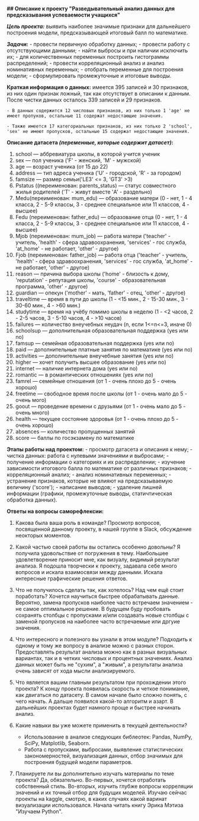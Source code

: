 **## Описание к проекту "Разведывательный анализ данных для предсказывания успеваемости учащихся"**

**_Цель проекта:_** выявить наиболее значимые признаки для дальнейшего построения модели, предсказывающей итоговый балл по математике.

**_Задачи:_**
    - провести первичную обработку данных;
    - провести работу с отсутствующими данными;
    - найти выбросы и при наличии исключить их;
    - для количественных переменных построить гистограммы распределений;
    - провести корреляционный анализ и анализ номинативных переменных;
    - отобрать переменные для построения модели;
    - сформулировать промежуточные и итоговые выводы.

**Краткая информация о данных:** имеется 395 записей и 30 признаков, из них один признак ложный, так как отсутствует в описании к данным. После чистки данных осталось 339 записей и 29 признаков.

    - В данных содержится 12 числовых признаков, из них только 1 'age' не имеет пропуков, остальные 11 содержат недостающие значения.

    - Также имеется 17 категориальных признаков, из них только 2 'school', 'sex' не имеют пропусков, остальные 15 содержат недостающие значения.

**Описание датасета _(переменные, которые содержит датасет)_:**

1. school — аббревиатура школы, в которой учится ученик  
2. sex — пол ученика ('F' - женский, 'M' - мужской)  
3. age — возраст ученика (от 15 до 22)  
4. address — тип адреса ученика ('U' - городской, 'R' - за городом)  
5. famsize — размер семьи('LE3' <= 3, 'GT3' >3)  
6. Pstatus ((переименован: parents_status) — статус совместного жилья родителей ('T' - живут вместе 'A' - раздельно)  
7. Medu(переименован: mum_edu) — образование матери (0 - нет, 1 - 4 класса, 2 - 5-9 классы, 3 - среднее специальное или 11 классов, 4 - высшее)  
8. Fedu (переименован: father_edu) — образование отца (0 - нет, 1 - 4 класса, 2 - 5-9 классы, 3 - среднее специальное или 11 классов, 4 - высшее)  
9. Mjob (переименован: mum_job) — работа матери ('teacher' - учитель, 'health' - сфера здравоохранения, 'services' - гос служба, 'at_home' - не работает, 'other' - другое)  
10. Fjob (переименован: father_job) — работа отца ('teacher' - учитель, 'health' - сфера здравоохранения, 'services' - гос служба, 'at_home' - не работает, 'other' - другое)  
11. reason — причина выбора школы ('home' - близость к дому, 'reputation' - репутация школы, 'course' - образовательная программа, 'other' - другое)  
12. guardian — опекун ('mother' - мать, 'father' - отец, 'other' - другое)  
13. traveltime — время в пути до школы (1 - <15 мин., 2 - 15-30 мин., 3 - 30-60 мин., 4 - >60 мин.)  
14. studytime — время на учёбу помимо школы в неделю (1 - <2 часов, 2 - 2-5 часов, 3 - 5-10 часов, 4 - >10 часов)  
15. failures — количество внеучебных неудач (n, если 1<=n<=3, иначе 0)  
16. schoolsup — дополнительная образовательная поддержка (yes или no)  
17. famsup — семейная образовательная поддержка (yes или no)  
18. paid — дополнительные платные занятия по математике (yes или no)  
19. activities — дополнительные внеучебные занятия (yes или no)  
21. higher — хочет получить высшее образование (yes или no)  
22. internet — наличие интернета дома (yes или no)  
23. romantic — в романтических отношениях (yes или no)  
24. famrel — семейные отношения (от 1 - очень плохо до 5 - очень хорошо)  
25. freetime — свободное время после школы (от 1 - очень мало до 5 - очень мого)  
26. goout — проведение времени с друзьями (от 1 - очень мало до 5 - очень много)  
27. health — текущее состояние здоровья (от 1 - очень плохо до 5 - очень хорошо)  
28. absences — количество пропущенных занятий  
29. score — баллы по госэкзамену по математике  

**Этапы работы над проектом:**
    - просмотр датасета и описания к нему;
    - чистка данных: работа с нулевыми значениями и выбросами;
    - получение информации о категориях и их распределении;
    - изучение зависимости итогового балла по математике от различных признаков;
    - корреляционный анализ;
    - анализ номинативных переменных;
    - устранение признаков, которые не влияют на предсказываемую величину ('score');
    - написание выводов;
    - удаление лишней информации (графики, промежуточные выводы, статичтическая обработка данных).
    
**Ответы на вопросы саморефлексии:**

1. Какова была ваша роль в команде?
Просмотр вопросов, посвященной данному проекту, в нашей группе в Slack, обсуждение неокторых моментов.

2. Какой частью своей работы вы остались особенно довольны?
Я получила удовольствие от погружения в тему. Наибольшее удовлетворение приносит мне, как визуалу, видимый результат анализа. Я подошла творчески к проекту, задавала себе много вопросов и искала взаимосвязи между данными. Искала интересные графические решения ответов.

3. Что не получилось сделать так, как хотелось? Над чем ещё стоит поработать?
Хочется научиться быстрее обрабатывать данные. Вероятно, замена пропусков наиболее часто встречаем значением - не самое оптимальное решение. В будущем буду пробовать сохранять столбцы с пропусками и/или создавать новые столбцы с заменой пропусков на наиболее часто встречаемые или дргуие значения.

4. Что интересного и полезного вы узнали в этом модуле?
Подходить к одному и тому же вопросу в анализе можно с разных сторон. Предоставлять результат анализа можно как в разных визуальных вариантах, так и в четких числовых и процентных значениях. Анализ данных может быть не "сухим", а "живым", а результаты анализа очень зависят от хода мысли анализируемого.

5. Что является вашим главным результатом при прохождении этого проекта?
К концу проекта появилась скорость и четкое понимание, как двигаться по датасету. В самом начале было сложно понять, с чего начать. А дальше появился какой-то алгоритм и азарт. В дальнейших проектах будет намного проще и быстрее начинать анализ.

6. Какие навыки вы уже можете применить в текущей деятельности?
    - Использование в анализе следующих библеотек: Pandas, NumPy, SciPy, Matplotlib, Seaborn.
    - Работа с пропусками, выбросами, выявление статистических закономерностей, визуализация данных, отбор значимых для построения будущей модели параметров.

7. Планируете ли вы дополнительно изучать материалы по теме проекта?
Да, обязательно. Во-первых, хочется отработать собственный стиль. Во-вторых, изучить глубже вопросы корреляции значений и их точный отбор для будущих моделей. Изучаю сейчас проекты на kaggle, смотрю, в каких случаях какой варинат визуализации использовался. Начала читать книгу Эрика Мэтиза "Изучаем Python". 
